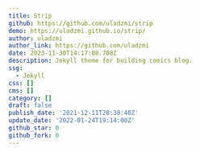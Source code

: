 ```yaml
---
title: Strip
github: https://github.com/uladzmi/strip
demo: https://uladzmi.github.io/strip/
author: uladzmi
author_link: https://github.com/uladzmi
date: 2023-11-30T14:17:08.708Z
description: Jekyll theme for building comics blog.
ssg:
  - Jekyll
css: []
cms: []
category: []
draft: false
publish_date: '2021-12-11T20:38:40Z'
update_date: '2022-01-24T19:14:00Z'
github_star: 0
github_fork: 0
---
```

